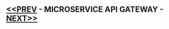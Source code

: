 ## [<<PREV](Part_03_Spring_Boot_Microservices_Service_Discovery.md) - MICROSERVICE API GATEWAY - [NEXT>>](Part_05_Spring_Boot_Microservices_Security.md)
